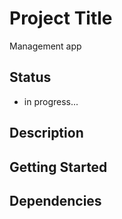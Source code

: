 # Project Title

Management app

## Status

- in progress...

## Description


## Getting Started

## Dependencies

